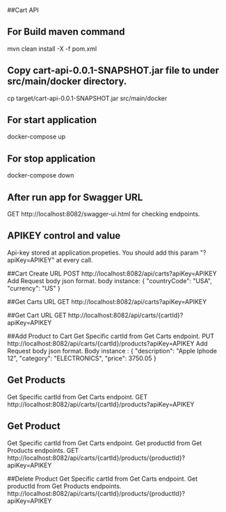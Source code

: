 ##Cart API

## For Build maven command
mvn clean install -X -f pom.xml

## Copy cart-api-0.0.1-SNAPSHOT.jar file to under src/main/docker directory.
cp target/cart-api-0.0.1-SNAPSHOT.jar src/main/docker

## For start application
docker-compose up

## For stop application
docker-compose down

## After run app for Swagger URL
GET http://localhost:8082/swagger-ui.html for checking endpoints.

## APIKEY control and value
Api-key stored at application.propeties.
You should add this param "?apiKey=APIKEY" at every call.

##Cart Create URL
POST http://localhost:8082/api/carts?apiKey=APIKEY
Add Request body json format.
body instance: {
"countryCode": "USA",
"currency": "US"
}

##Get Carts URL
GET http://localhost:8082/api/carts?apiKey=APIKEY

##Get Cart URL
GET http://localhost:8082/api/carts/{cartId}?apiKey=APIKEY

##Add Product to Cart
Get Specific cartId from Get Carts endpoint.
PUT http://localhost:8082/api/carts/{cartId}/products?apiKey=APIKEY
Add Request body json format.
Body instance :
{
"description": "Apple Iphode 12",
"category": "ELECTRONICS",
"price": 3750.05
}

## Get Products
Get Specific cartId from Get Carts endpoint.
GET http://localhost:8082/api/carts/{cartId}/products?apiKey=APIKEY

## Get Product
Get Specific cartId from Get Carts endpoint.
Get productId from Get Products endpoints.
GET http://localhost:8082/api/carts/{cartId}/products/{productId}?apiKey=APIKEY

##Delete Product
Get Specific cartId from Get Carts endpoint.
Get productId from Get Products endpoints.
http://localhost:8082/api/carts/{cartId}/products/{productId}?apiKey=APIKEY
